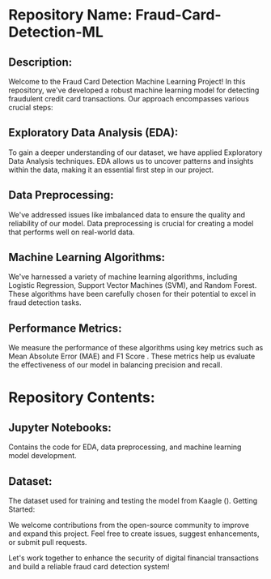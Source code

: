 # Repository Name: Fraud-Card-Detection-ML

## Description:
Welcome to the Fraud Card Detection Machine Learning Project! In this repository, we've developed a robust machine learning model for detecting fraudulent credit card transactions. Our approach encompasses various crucial steps:

## Exploratory Data Analysis (EDA):  
To gain a deeper understanding of our dataset, we have applied Exploratory Data Analysis techniques. EDA allows us to uncover patterns and insights within the data, making it an essential first step in our project.

## Data Preprocessing:
We've addressed issues like imbalanced data to ensure the quality and reliability of our model. Data preprocessing is crucial for creating a model that performs well on real-world data.

## Machine Learning Algorithms:
We've harnessed a variety of machine learning algorithms, including Logistic Regression, Support Vector Machines (SVM), and Random Forest. These algorithms have been carefully chosen for their potential to excel in fraud detection tasks.

## Performance Metrics: 
We measure the performance of these algorithms using key metrics such as Mean Absolute Error (MAE) and F1 Score . These metrics help us evaluate the effectiveness of our model in balancing precision and recall.

# Repository Contents:

## Jupyter Notebooks: 
Contains the code for EDA, data preprocessing, and machine learning model development.
## Dataset: 
The dataset used for training and testing the model from Kaagle ().
Getting Started:


We welcome contributions from the open-source community to improve and expand this project. Feel free to create issues, suggest enhancements, or submit pull requests.

Let's work together to enhance the security of digital financial transactions and build a reliable fraud card detection system!

